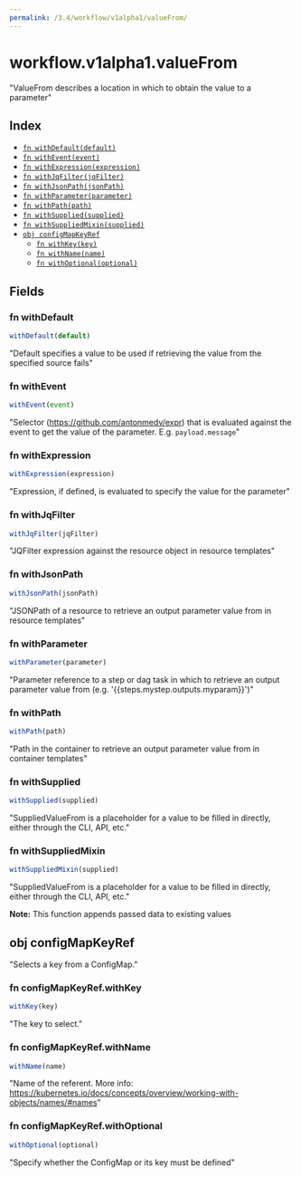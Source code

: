 ```yaml
---
permalink: /3.4/workflow/v1alpha1/valueFrom/
---
```


# workflow.v1alpha1.valueFrom

"ValueFrom describes a location in which to obtain the value to a parameter"

## Index

* [`fn withDefault(default)`](#fn-withdefault)
* [`fn withEvent(event)`](#fn-withevent)
* [`fn withExpression(expression)`](#fn-withexpression)
* [`fn withJqFilter(jqFilter)`](#fn-withjqfilter)
* [`fn withJsonPath(jsonPath)`](#fn-withjsonpath)
* [`fn withParameter(parameter)`](#fn-withparameter)
* [`fn withPath(path)`](#fn-withpath)
* [`fn withSupplied(supplied)`](#fn-withsupplied)
* [`fn withSuppliedMixin(supplied)`](#fn-withsuppliedmixin)
* [`obj configMapKeyRef`](#obj-configmapkeyref)
  * [`fn withKey(key)`](#fn-configmapkeyrefwithkey)
  * [`fn withName(name)`](#fn-configmapkeyrefwithname)
  * [`fn withOptional(optional)`](#fn-configmapkeyrefwithoptional)

## Fields

### fn withDefault

```ts
withDefault(default)
```

"Default specifies a value to be used if retrieving the value from the specified source fails"

### fn withEvent

```ts
withEvent(event)
```

"Selector (https://github.com/antonmedv/expr) that is evaluated against the event to get the value of the parameter. E.g. `payload.message`"

### fn withExpression

```ts
withExpression(expression)
```

"Expression, if defined, is evaluated to specify the value for the parameter"

### fn withJqFilter

```ts
withJqFilter(jqFilter)
```

"JQFilter expression against the resource object in resource templates"

### fn withJsonPath

```ts
withJsonPath(jsonPath)
```

"JSONPath of a resource to retrieve an output parameter value from in resource templates"

### fn withParameter

```ts
withParameter(parameter)
```

"Parameter reference to a step or dag task in which to retrieve an output parameter value from (e.g. '{{steps.mystep.outputs.myparam}}')"

### fn withPath

```ts
withPath(path)
```

"Path in the container to retrieve an output parameter value from in container templates"

### fn withSupplied

```ts
withSupplied(supplied)
```

"SuppliedValueFrom is a placeholder for a value to be filled in directly, either through the CLI, API, etc."

### fn withSuppliedMixin

```ts
withSuppliedMixin(supplied)
```

"SuppliedValueFrom is a placeholder for a value to be filled in directly, either through the CLI, API, etc."

**Note:** This function appends passed data to existing values

## obj configMapKeyRef

"Selects a key from a ConfigMap."

### fn configMapKeyRef.withKey

```ts
withKey(key)
```

"The key to select."

### fn configMapKeyRef.withName

```ts
withName(name)
```

"Name of the referent. More info: https://kubernetes.io/docs/concepts/overview/working-with-objects/names/#names"

### fn configMapKeyRef.withOptional

```ts
withOptional(optional)
```

"Specify whether the ConfigMap or its key must be defined"